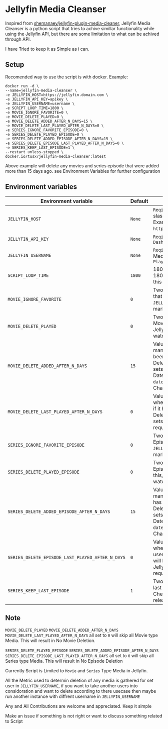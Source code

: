 # Jellyfin Media Cleanser

Inspired from [shemanaev/jellyfin-plugin-media-cleaner](https://github.com/shemanaev/jellyfin-plugin-media-cleaner), Jellyfin Media Cleanser is a python script that tries to achive simillar functionality while using the Jellyfin API, but there are some limitation to what can be achived through API.

I have Tried to keep it as Simple as i can.

## Setup 

Recomended way to use the script is with docker. Example:
```
docker run -d \
--name=jellyfin-media-cleanser \
-e JELLYFIN_HOST=https://jellyfin.domain.com \
-e JELLYFIN_API_KEY=apikey \
-e JELLYFIN_USERNAME=username \
-e SCRIPT_LOOP_TIME=1800 \
-e MOVIE_IGNORE_FAVORITE=0 \
-e MOVIE_DELETE_PLAYED=0 \
-e MOVIE_DELETE_ADDED_AFTER_N_DAYS=15 \
-e MOVIE_DELETE_LAST_PLAYED_AFTER_N_DAYS=0 \
-e SERIES_IGNORE_FAVORITE_EPISODE=0 \
-e SERIES_DELETE_PLAYED_EPISODE=0 \
-e SERIES_DELETE_ADDED_EPISODE_AFTER_N_DAYS=15 \
-e SERIES_DELETE_EPISODE_LAST_PLAYED_AFTER_N_DAYS=0 \
-e SERIES_KEEP_LAST_EPISODE=1 \
--restart unless-stopped \
docker.io/tusx/jellyfin-media-cleanser:latest
```
Above example will delete any movies and series episode that were added more than 15 days ago. see Environment Variables for further configuration

## Environment variables

| Environment variable                            | Default     | Description                                                                                    |
|-------------------------------------------------|-------------|------------------------------------------------------------------------------------------------|
| `JELLYFIN_HOST`                                 | `None`      | `Reqired` Url of the jellyfin server, do not include trailing slash `/`. `http` or  `https` is required in the link. see Examples: `https://jellyfin.domain.com`,`http://192.160.0.44:8096` |
| `JELLYFIN_API_KEY`                              | `None`      | `Reqired` Generate the API Key from jellyfin server `Dashboard -> API Keys`                    |
| `JELLYFIN_USERNAME`                             | `None`      | `Reqired` Given username will be used for checking Media Status like `IsFavorite`, `LastPlayedDate` and `Played` |
| `SCRIPT_LOOP_TIME`                              | `1800`      | 1800 represent seconds (30 min). Script will run every 1800 (30 min). This is used in `time.sleep()`, Change this according to your needs |
| `MOVIE_IGNORE_FAVORITE`                         | `0`         | Two Values accepted `0` `1`, For `1` Script will ignore Movies that are marked Favorite by the user in `JELLYFIN_USERNAME`. `0` will Delete the Movie even if was marked Favorite by user |
| `MOVIE_DELETE_PLAYED`                           | `0`         | Two Values accepted `0` `1`, For `1` Script will Delete the Movie if it is marked as `Played`. `0` will Skip Checking this, Jellyfin sets `Played` when a media is completely watched. | 
| `MOVIE_DELETE_ADDED_AFTER_N_DAYS`               | `15`        | Value represent the number of days. Script Checks how many days ago the Movie was added to Jellyfin, if it has been more days compared to set Value it will be Deleted. To Disable this Behaviour set it to `0`. Jellyfin sets `DateCreated` when New Media is added, Default Date used is `Use file creation date` chnage it to `Use date scanned into the library` for better Deletion time. Change this at `Dashboard -> Libraries -> Display` |
| `MOVIE_DELETE_LAST_PLAYED_AFTER_N_DAYS`         | `0`         | Value represent the number of days. Script Checks when was the last time the Movie was Played the user, if it has been more days compared to set Value it will be Deleted. To Disable this Behaviour set it to `0`. Jellyfin sets/updates `LastPlayedDate` whenever the user requests Playback of the media. |
| `SERIES_IGNORE_FAVORITE_EPISODE`                | `0`         | Two Values accepted `0` `1`, For `1` Script will ignore Episode that are marked Favorite by the user in `JELLYFIN_USERNAME`. `0` will Delete the Episode even if was marked Favorite by user |
| `SERIES_DELETE_PLAYED_EPISODE`                  | `0`         | Two Values accepted `0` `1`, For `1` Script will Delete the Episode if it is marked as `Played`. `0` will Skip Checking this, Jellyfin sets `Played` when a media is completely watched. |
| `SERIES_DELETE_ADDED_EPISODE_AFTER_N_DAYS`      | `15`        | Value represent the number of days. Script Checks how many days ago the Episode was added to Jellyfin, if it has been more days compared to set Value it will be Deleted. To Disable this Behaviour set it to `0`. Jellyfin sets `DateCreated` when New Media is added, Default Date used is `Use file creation date` chnage it to `Use date scanned into the library` for better Deletion time. Change this at `Dashboard -> Libraries -> Display` |
| `SERIES_DELETE_EPISODE_LAST_PLAYED_AFTER_N_DAYS`| `0`         | Value represent the number of days. Script Checks when was the last time the Episode was Played the user, if it has been more days compared to set Value it will be Deleted. To Disable this Behaviour set it to `0`. Jellyfin sets/updates `LastPlayedDate` whenever the user requests Playback of the media. |
| `SERIES_KEEP_LAST_EPISODE`                      | `1`         | Two Values accepted `0` `1`, For `1` Script will not delete the last Episode of last Season of a Series. `0` will Skip Checking this, It is benificial if you are grabing your releases with sonarr or other arr's. |


## Note

`MOVIE_DELETE_PLAYED` `MOVIE_DELETE_ADDED_AFTER_N_DAYS` `MOVIE_DELETE_LAST_PLAYED_AFTER_N_DAYS` all set to `0` will skip all Movie type Media. This will result in No Movie Deletion.

`SERIES_DELETE_PLAYED_EPISODE` `SERIES_DELETE_ADDED_EPISODE_AFTER_N_DAYS` `SERIES_DELETE_EPISODE_LAST_PLAYED_AFTER_N_DAYS` all set to `0` will skip all Series type Media. This will result in No Episode Deletion

Currently Script is Limited to `Movie` and `Series` Type Media in Jellyfin.

All the Metric used to determin deletion of any media is gathered for set user in `JELLYFIN_USERNAME`, if you want to take another users into considoration and want to delete according to there usecase then maybe run another instance with diffrent username in `JELLYFIN_USERNAME` 

Any and All Contributions are welcome and appreciated. Keep it simple

Make an issue if something is not right or want to discuss something related to Script



